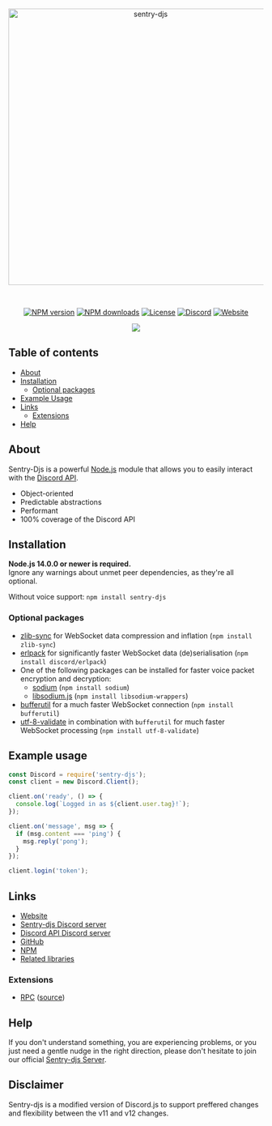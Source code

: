 <div align="center">
  <br />
  <p>
    <a href="https://sentrybot.xyz"><img src="https://sentrybot.xyz/assets/main.png" width="546" alt="sentry-djs" /></a>
  </p>
  <br />
  <p>
    <a href="https://www.npmjs.com/package/sentry-djs"><img src="https://img.shields.io/npm/v/sentry-djs" alt="NPM version" /></a>
    <a href="https://www.npmjs.com/package/sentry-djs"><img src="https://img.shields.io/npm/dt/sentry-djs" alt="NPM downloads" /></a>
    <a href="https://github.com/TheCuteFoxxy/sentry-djs/blob/master/LICENSE"><img src="https://img.shields.io/npm/l/sentry-djs" alt="License" /></a>
    <a href="https://discord.gg/e4S4PaK"><img src="https://img.shields.io/discord/763079551470665758?label=Discord" alt="Discord" /></a>
    <a href="https://sentrybot.xyz"><img src="https://img.shields.io/website?down_color=Red&down_message=Offline&up_color=Green&up_message=Online&url=https%3A%2F%2Fsentrybot.xyz" alt="Website" /></a>
  </p>
  <p>
    <a href="https://nodei.co/npm/sentry-djs/"><img src="https://nodei.co/npm/sentry-djs.png?downloads=true&downloadRank=true&stars=true"></a>
  </p>
</div>

## Table of contents

- [About](#about)
- [Installation](#installation)
  - [Optional packages](#optional-packages)
- [Example Usage](#example-usage)
- [Links](#links)
  - [Extensions](#extensions)
- [Help](#help)

## About

Sentry-Djs is a powerful [Node.js](https://nodejs.org) module that allows you to easily interact with the
[Discord API](https://discord.com/developers/docs/intro).

- Object-oriented
- Predictable abstractions
- Performant
- 100% coverage of the Discord API

## Installation

**Node.js 14.0.0 or newer is required.**  
Ignore any warnings about unmet peer dependencies, as they're all optional.

Without voice support: `npm install sentry-djs`  



### Optional packages

- [zlib-sync](https://www.npmjs.com/package/zlib-sync) for WebSocket data compression and inflation (`npm install zlib-sync`)
- [erlpack](https://github.com/discord/erlpack) for significantly faster WebSocket data (de)serialisation (`npm install discord/erlpack`)
- One of the following packages can be installed for faster voice packet encryption and decryption:
  - [sodium](https://www.npmjs.com/package/sodium) (`npm install sodium`)
  - [libsodium.js](https://www.npmjs.com/package/libsodium-wrappers) (`npm install libsodium-wrappers`)
- [bufferutil](https://www.npmjs.com/package/bufferutil) for a much faster WebSocket connection (`npm install bufferutil`)
- [utf-8-validate](https://www.npmjs.com/package/utf-8-validate) in combination with `bufferutil` for much faster WebSocket processing (`npm install utf-8-validate`)

## Example usage

```js
const Discord = require('sentry-djs');
const client = new Discord.Client();

client.on('ready', () => {
  console.log(`Logged in as ${client.user.tag}!`);
});

client.on('message', msg => {
  if (msg.content === 'ping') {
    msg.reply('pong');
  }
});

client.login('token');
```

## Links

- [Website](https://sentrybot.xyz/)
- [Sentry-djs Discord server](https://discord.gg/e4S4PaK)
- [Discord API Discord server](https://discord.gg/discord-api)
- [GitHub](https://github.com/TheCuteFoxxy/sentry-djs)
- [NPM](https://www.npmjs.com/thecutefoxxy/sentry-djs)
- [Related libraries](https://discordapi.com/unofficial/libs.html)

### Extensions

- [RPC](https://www.npmjs.com/package/discord-rpc) ([source](https://github.com/discordjs/RPC))


## Help

If you don't understand something, you are experiencing problems, or you just need a gentle
nudge in the right direction, please don't hesitate to join our official [Sentry-djs Server](https://discord.gg/e4S4PaK).

## Disclaimer

Sentry-djs is a modified version of Discord.js to support preffered changes and flexibility between the v11 and v12 changes.
